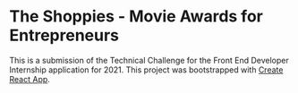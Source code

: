 # The Shoppies - Movie Awards for Entrepreneurs 

This is a submission of the Technical Challenge for the Front End Developer Internship application for 2021. This project was bootstrapped with [Create React App](https://github.com/facebook/create-react-app).



